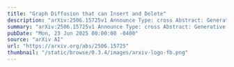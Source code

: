 ```yaml
---
title: "Graph Diffusion that can Insert and Delete"
description: "arXiv:2506.15725v1 Announce Type: cross Abstract: Generative models of graphs based on discrete Denoising Diffusion Probabilistic Models (DDPMs) offer a principled approach to molecular generation by systematically removing structural noise through iterative atom and bond adjustments. However, existing formulations are fundamentally limited by their inability to adapt the graph size (that is, the number of atoms) during the diffusion process, severely restricting their effectiveness in conditional generation scenarios such as property-driven molecular design, where the targeted property often correlates with the molecular size. In this paper, we reformulate the noising and denoising processes to support monotonic insertion and deletion of nodes. The resulting model, which we call GrIDDD, dynamically grows or shrinks the chemical graph during generation. GrIDDD matches or exceeds the performance of existing graph diffusion models on molecular property targeting despite being trained on a more difficult problem. Furthermore, when applied to molecular optimization, GrIDDD exhibits competitive performance compared to specialized optimization models. This work paves the way for size-adaptive molecular generation with graph diffusion."
summary: "arXiv:2506.15725v1 Announce Type: cross Abstract: Generative models of graphs based on discrete Denoising Diffusion Probabilistic Models (DDPMs) offer a principled approach to molecular generation by systematically removing structural noise through iterative atom and bond adjustments. However, existing formulations are fundamentally limited by their inability to adapt the graph size (that is, the number of atoms) during the diffusion process, severely restricting their effectiveness in conditional generation scenarios such as property-driven molecular design, where the targeted property often correlates with the molecular size. In this paper, we reformulate the noising and denoising processes to support monotonic insertion and deletion of nodes. The resulting model, which we call GrIDDD, dynamically grows or shrinks the chemical graph during generation. GrIDDD matches or exceeds the performance of existing graph diffusion models on molecular property targeting despite being trained on a more difficult problem. Furthermore, when applied to molecular optimization, GrIDDD exhibits competitive performance compared to specialized optimization models. This work paves the way for size-adaptive molecular generation with graph diffusion."
pubDate: "Mon, 23 Jun 2025 00:00:00 -0400"
source: "arXiv AI"
url: "https://arxiv.org/abs/2506.15725"
thumbnail: "/static/browse/0.3.4/images/arxiv-logo-fb.png"
---
```


